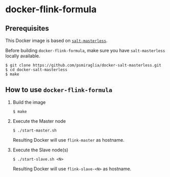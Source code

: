 # docker-flink-formula

## Prerequisites

This Docker image is based on
[`salt-masterless`](https://github.com/psmiraglia/docker-salt-masterless).

Before building `docker-flink-formula`, make sure you have `salt-masterless`
locally available.

    $ git clone https://github.com/psmiraglia/docker-salt-masterless.git
    $ cd docker-salt-masterless
    $ make

## How to use `docker-flink-formula`

1.  Build the image

        $ make

2.  Execute the Master node

        $ ./start-master.sh

    Resulting Docker will use `flink-master` as hostname.

3.  Execute the Slave node(s)

        $ ./start-slave.sh <N>

    Resulting Docker will use `flink-slave-<N>` as hostname.

